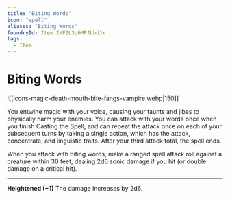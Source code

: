 ```yaml
---
title: "Biting Words"
icon: "spell"
aliases: "Biting Words"
foundryId: Item.IKF2L3o6MPJLbdJx
tags:
  - Item
---
```


# Biting Words
![[icons-magic-death-mouth-bite-fangs-vampire.webp|150]]

You entwine magic with your voice, causing your taunts and jibes to physically harm your enemies. You can attack with your words once when you finish Casting the Spell, and can repeat the attack once on each of your subsequent turns by taking a single action, which has the attack, concentrate, and linguistic traits. After your third attack total, the spell ends.

When you attack with biting words, make a ranged spell attack roll against a creature within 30 feet, dealing 2d6 sonic damage if you hit (or double damage on a critical hit).

* * *

**Heightened (+1)** The damage increases by 2d6.

